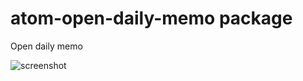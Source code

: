 # atom-open-daily-memo package

Open daily memo

![screenshot](https://i.gyazo.com/5cf196c1b71c2780713844b1f9a20ef5.png)
